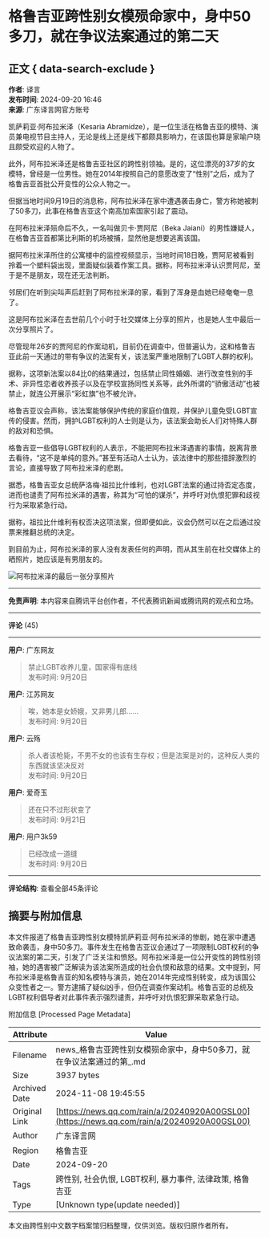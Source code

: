 # 格鲁吉亚跨性别女模殒命家中，身中50多刀，就在争议法案通过的第二天

## 正文 { data-search-exclude }


**作者**: 译言  
**发布时间**: 2024-09-20 16:46  
**来源**: 广东译言网官方账号  

凯萨莉亚·阿布拉米泽（Kesaria Abramidze），是一位生活在格鲁吉亚的模特、演员兼电视节目主持人，无论是线上还是线下都颇具影响力，在该国也算是家喻户晓且颇受欢迎的人物了。

此外，阿布拉米泽还是格鲁吉亚社区的跨性别领袖。是的，这位漂亮的37岁的女模特，曾经是一位男性。她在2014年按照自己的意愿改变了“性别”之后，成为了格鲁吉亚首批公开变性的公众人物之一。

但据当地时间9月19日的消息称，阿布拉米泽在家中遭遇袭击身亡，警方称她被刺了50多刀，此事在格鲁吉亚这个南高加索国家引起了震动。

在阿布拉米泽殒命后不久，一名叫做贝卡·贾阿尼（Beka Jaiani）的男性嫌疑人，在格鲁吉亚首都第比利斯的机场被捕，显然他是想要逃离该国。

据阿布拉米泽所住的公寓楼中的监控视频显示，当地时间18日晚，贾阿尼被看到拎着一个塑料袋出现，里面疑似装着作案工具。据称，阿布拉米泽认识贾阿尼，至于是不是朋友，现在还无法判断。

邻居们在听到尖叫声后赶到了阿布拉米泽的家，看到了浑身是血她已经奄奄一息了。

这是阿布拉米泽在去世前几个小时于社交媒体上分享的照片，也是她人生中最后一次分享照片了。

尽管现年26岁的贾阿尼的作案动机，目前仍在调查中，但普遍认为，这和格鲁吉亚此前一天通过的带有争议的法案有关，该法案严重地限制了LGBT人群的权利。

据称，这项新法案以84比0的结果通过，包括禁止同性婚姻、进行改变性别的手术、非异性恋者收养孩子以及在学校宣扬同性关系等，此外所谓的“骄傲活动”也被禁止，就连公开展示“彩虹旗”也不被允许。

格鲁吉亚议会声称，该法案能够保护传统的家庭价值观，并保护儿童免受LGBT宣传的侵害。然而，拥护LGBT权利的人士则是认为，该法案会助长人们对特殊人群的敌对和恐惧。

格鲁吉亚一些倡导LGBT权利的人表示，不能把阿布拉米泽遇害的事情，脱离背景去看待，“这不是单纯的意外。”甚至有活动人士认为，该法律中的那些措辞激烈的言论，直接导致了阿布拉米泽的悲剧。

据悉，格鲁吉亚女总统萨洛梅·祖拉比什维利，也对LGBT法案的通过持否定态度，进而也谴责了阿布拉米泽的遇害，称其为“可怕的谋杀”，并呼吁对仇恨犯罪和歧视行为采取紧急行动。

据称，祖拉比什维利有权否决这项法案，但即便如此，议会仍然可以在之后通过投票来推翻总统的决定。

到目前为止，阿布拉米泽的家人没有发表任何的声明，而从其生前在社交媒体上的晒照片，她应该是有男朋友的。

![阿布拉米泽的最后一张分享照片](https://inews.gtimg.com/newsapp_bt/0/1012205723968_6694/0)

---

**免责声明**: 本内容来自腾讯平台创作者，不代表腾讯新闻或腾讯网的观点和立场。

---

**评论** (45)

---

**用户**: 广东网友
> 禁止LGBT收养儿童，国家得有底线  
>  发布时间: 9月20日

**用户**: 江苏网友
> 唉，她本是女娇娥，又非男儿郎……  
>  发布时间: 9月20日

**用户**: 云殇
> 杀人者该枪毙，不男不女的也该有生存权；但是法案是对的，这种反人类的东西就该坚决反对  
>  发布时间: 9月20日

**用户**: 爱奇玉
> 还在只不过形状变了  
>  发布时间: 9月21日

**用户**: 用户3k59
> 已经改成一道缝  
>  发布时间: 9月20日

---

**评论结构**: 查看全部45条评论

## 摘要与附加信息

<!-- tcd_abstract -->
本文件报道了格鲁吉亚跨性别女模特凯萨莉亚·阿布拉米泽的惨剧，她在家中遭遇致命袭击，身中50多刀。事件发生在格鲁吉亚议会通过了一项限制LGBT权利的争议法案的第二天，引发了广泛关注和愤怒。阿布拉米泽是一位公开变性的跨性别领袖，她的遇害被广泛解读为该法案所造成的社会仇恨和敌意的结果。文中提到，阿布拉米泽是格鲁吉亚的知名模特与演员，她在2014年完成性别转变，成为该国公众变性者之一。警方逮捕了疑似凶手，但仍在调查作案动机。格鲁吉亚的总统及LGBT权利倡导者对此事件表示强烈谴责，并呼吁对仇恨犯罪采取紧急行动。
<!-- tcd_abstract_end -->

附加信息 [Processed Page Metadata]

| Attribute       | Value                                  |
|-----------------|----------------------------------------|
| Filename        | news_格鲁吉亚跨性别女模殒命家中，身中50多刀，就在争议法案通过的第_.md                             |
| Size            | 3937 bytes                           |
| Archived Date   | 2024-11-08 19:45:55                             |
| Original Link   | [https://news.qq.com/rain/a/20240920A00GSL00](https://news.qq.com/rain/a/20240920A00GSL00)                       |
| Author          | 广东译言网                               |
| Region          | 格鲁吉亚                               |
| Date            | 2024-09-20                                 |
| Tags            | 跨性别, 社会仇恨, LGBT权利, 暴力事件, 法律政策, 格鲁吉亚                                 |
| Type            | [Unknown type(update needed)]                                 |
<!-- tcd_table_end -->

本文由跨性别中文数字档案馆归档整理，仅供浏览。版权归原作者所有。
